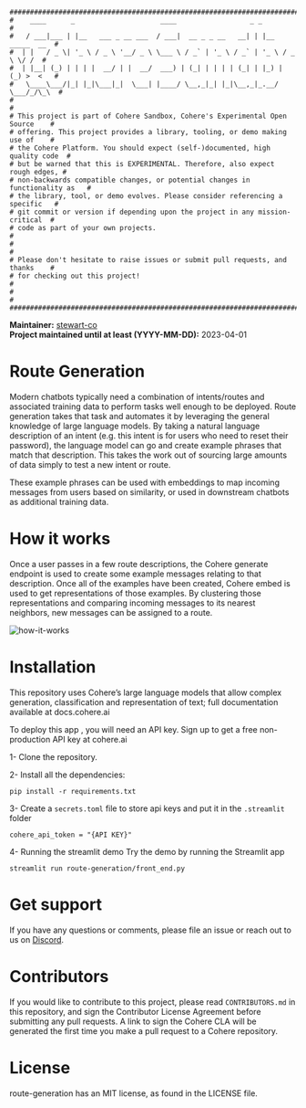 
```
################################################################################
#    ____      _                     ____                  _ _                 #
#   / ___|___ | |__   ___ _ __ ___  / ___|  __ _ _ __   __| | |__   _____  __  #
#  | |   / _ \| '_ \ / _ \ '__/ _ \ \___ \ / _` | '_ \ / _` | '_ \ / _ \ \/ /  #
#  | |__| (_) | | | |  __/ | |  __/  ___) | (_| | | | | (_| | |_) | (_) >  <   #
#   \____\___/|_| |_|\___|_|  \___| |____/ \__,_|_| |_|\__,_|_.__/ \___/_/\_\  #
#                                                                              #
# This project is part of Cohere Sandbox, Cohere's Experimental Open Source    #
# offering. This project provides a library, tooling, or demo making use of    #
# the Cohere Platform. You should expect (self-)documented, high quality code  #
# but be warned that this is EXPERIMENTAL. Therefore, also expect rough edges, #
# non-backwards compatible changes, or potential changes in functionality as   #
# the library, tool, or demo evolves. Please consider referencing a specific   #
# git commit or version if depending upon the project in any mission-critical  #
# code as part of your own projects.                                           #
#                                                                              #
# Please don't hesitate to raise issues or submit pull requests, and thanks    #
# for checking out this project!                                               #
#                                                                              #
################################################################################
```

**Maintainer:** [stewart-co](https://github.com/stewart-co) \
**Project maintained until at least (YYYY-MM-DD):** 2023-04-01

# Route Generation
Modern chatbots typically need a combination of intents/routes and associated training data to perform tasks well enough to be deployed. Route generation takes that task and automates it by leveraging the general knowledge of large language models. By taking a natural language description of an intent (e.g. this intent is for users who need to reset their password), the language model can go and create example phrases that match that description. This takes the work out of sourcing large amounts of data simply to test a new intent or route.

These example phrases can be used with embeddings to map incoming messages from users based on similarity, or used in downstream chatbots as additional training data.

# How it works
Once a user passes in a few route descriptions, the Cohere generate endpoint is used to create some example messages relating to that description. Once all of the examples have been created, Cohere embed is used to get representations of those examples. By clustering those representations and comparing incoming messages to its nearest neighbors, new messages can be assigned to a route.

![how-it-works](https://user-images.githubusercontent.com/108292383/199025318-dc3a7f3b-bb6f-4cb4-ba9a-c1b247fee43b.png)

# Installation
This repository uses Cohere’s large language models that allow complex generation, classification and representation of text; full documentation available at docs.cohere.ai

To deploy this app <yourself>, you will need an API key.  Sign up to get a free non-production API key at cohere.ai

1- Clone the repository.

2- Install all the dependencies:

```pip install -r requirements.txt```

3- Create a `secrets.toml` file to store api keys and put it in the `.streamlit` folder
```
cohere_api_token = "{API KEY}"
```

4- Running the streamlit demo
Try the demo by running the Streamlit app

```streamlit run route-generation/front_end.py```

# Get support
If you have any questions or comments, please file an issue or reach out to us on [Discord](https://discord.gg/co-mmunity).

# Contributors
If you would like to contribute to this project, please read `CONTRIBUTORS.md`
in this repository, and sign the Contributor License Agreement before submitting
any pull requests. A link to sign the Cohere CLA will be generated the first time 
you make a pull request to a Cohere repository.

# License
route-generation has an MIT license, as found in the LICENSE file.
